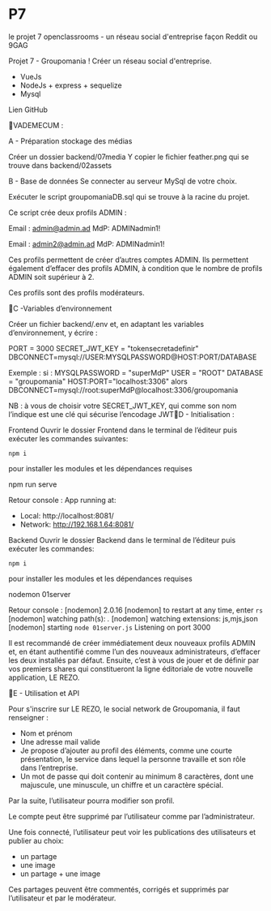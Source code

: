 # P7
le projet 7 openclassrooms - un réseau social d'entreprise façon Reddit ou 9GAG

Projet 7 - Groupomania !
Créer un réseau social d'entreprise. 

* VueJs
* NodeJs + express + sequelize
* Mysql


Lien GitHub

VADEMECUM : 

A - Préparation stockage des médias

Créer un dossier backend/07media
Y copier le fichier  feather.png qui se trouve dans backend/02assets


B - Base de données
Se connecter au serveur MySql de votre choix.

Exécuter le script groupomaniaDB.sql  qui se trouve à la racine du projet.

Ce script crée deux profils ADMIN : 

Email : admin@admin.ad 
MdP: ADMINadmin1!

Email : admin2@admin.ad 
MdP: ADMINadmin1!

Ces profils permettent de créer d’autres comptes ADMIN.
Ils permettent également d’effacer des profils ADMIN, à condition que le nombre de profils ADMIN soit supérieur à 2.

Ces profils sont des profils modérateurs.



C -Variables d’environnement

Créer un fichier backend/.env et, en adaptant les variables d’environnement, y écrire :

PORT = 3000
SECRET_JWT_KEY = "tokensecretadefinir"
DBCONNECT=mysql://USER:MYSQLPASSWORD@HOST:PORT/DATABASE


Exemple :
si :
MYSQLPASSWORD = "superMdP"
USER = "ROOT"
DATABASE = "groupomania"
HOST:PORT="localhost:3306"
alors
DBCONNECT=mysql://root:superMdP@localhost:3306/groupomania

NB : à vous de choisir votre SECRET_JWT_KEY, qui comme son nom l’indique est une clé qui sécurise l’encodage JWTD - Initialisation :

Frontend
Ouvrir le dossier Frontend dans le terminal de l’éditeur puis exécuter les commandes suivantes:

	npm i 

pour installer les modules et les dépendances requises


npm run serve 

Retour console :
App running at:
  - Local:   http://localhost:8081/ 
  - Network: http://192.168.1.64:8081/

Backend
Ouvrir le dossier Backend dans le terminal de l’éditeur puis exécuter les commandes:

	npm i 

pour installer les modules et les dépendances requises

nodemon 01server

Retour console :
[nodemon] 2.0.16
[nodemon] to restart at any time, enter `rs`
[nodemon] watching path(s): *.*
[nodemon] watching extensions: js,mjs,json
[nodemon] starting `node 01server.js`
Listening on port 3000

Il est recommandé de créer immédiatement deux nouveaux profils ADMIN et, en étant authentifié comme l’un des nouveaux administrateurs, d’effacer les deux installés par défaut.
Ensuite, c’est à vous de jouer et de définir par vos premiers shares qui constitueront la ligne éditoriale de votre nouvelle application, LE REZO.

E - Utilisation et API

Pour s'inscrire sur LE REZO, le social network de Groupomania, il faut renseigner :
* Nom et prénom
* Une adresse mail valide
* Je propose d’ajouter au profil des éléments, comme une courte présentation, le service dans lequel la personne travaille et son rôle dans l’entreprise.
* Un mot de passe  qui doit contenir au minimum 8 caractères, dont une majuscule, une minuscule, un chiffre et un caractère spécial.

Par la suite, l’utilisateur pourra modifier son profil.

Le compte peut être supprimé par l’utilisateur comme par l’administrateur.

Une fois connecté, l’utilisateur peut voir les publications des utilisateurs et publier au choix:
* un partage
* une image
* un partage + une image 

Ces partages peuvent être commentés, corrigés et supprimés par l’utilisateur et par le modérateur.
